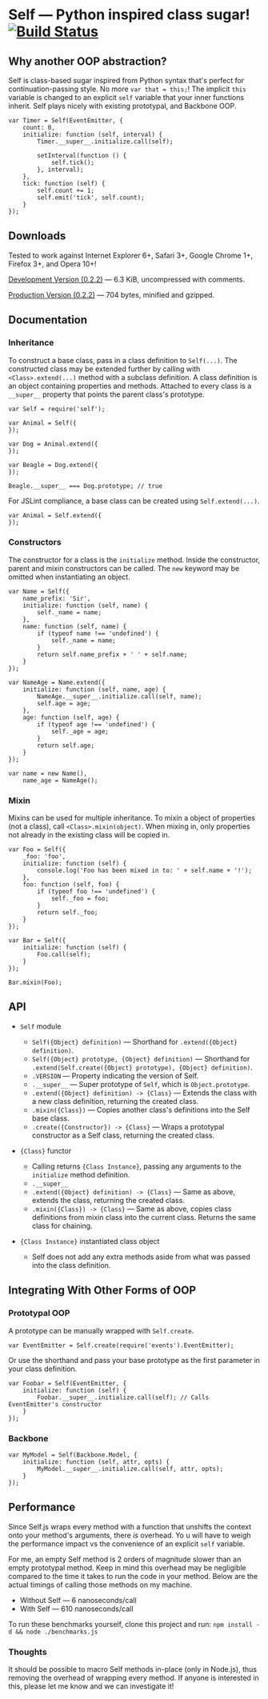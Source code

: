 # Self — Python inspired class sugar! [![Build Status](https://secure.travis-ci.org/munro/self.png?branch=master)](http://travis-ci.org/munro/self)

## Why another OOP abstraction?

Self is class-based sugar inspired from Python syntax that's perfect for
continuation-passing style.  No more `var that = this;`!  The implicit `this`
variable is changed to an explicit `self` variable that your inner functions
inherit.  Self plays nicely with existing prototypal, and Backbone OOP.

    var Timer = Self(EventEmitter, {
        count: 0,
        initialize: function (self, interval) {
            Timer.__super__.initialize.call(self);

            setInterval(function () {
                self.tick();
            }, interval);
        },
        tick: function (self) {
            self.count += 1;
            self.emit('tick', self.count);
        }
    });

## Downloads

Tested to work against Internet Explorer 6+, Safari 3+, Google Chrome 1+, Firefox 3+, and Opera 10+!

[Development Version (0.2.2)](https://raw.github.com/munro/self/master/self.js) — 6.3 KiB, uncompressed with comments.

[Production Version (0.2.2)](https://raw.github.com/munro/self/master/self.min.js) — 704 bytes, minified and gzipped.

## Documentation

### Inheritance

To construct a base class, pass in a class definition to `Self(...)`.  The
constructed class may be extended further by calling with `<Class>.extend(...)`
method with a subclass definition.  A class definition is an object containing
properties and methods.  Attached to every class is a `__super__` property that
points the parent class's prototype.

    var Self = require('self');

    var Animal = Self({
    });

    var Dog = Animal.extend({
    });

    var Beagle = Dog.extend({
    });

    Beagle.__super__ === Dog.prototype; // true

For JSLint compliance, a base class can be created using `Self.extend(...)`.

    var Animal = Self.extend({
    });

### Constructors

The constructor for a class is the `initialize` method.  Inside the constructor,
parent and mixin constructors can be called.  The `new` keyword may be omitted
when instantiating an object.

    var Name = Self({
        name_prefix: 'Sir',
        initialize: function (self, name) {
            self._name = name;
        },
        name: function (self, name) {
            if (typeof name !== 'undefined') {
                self._name = name;
            }
            return self.name_prefix + ' ' + self.name;
        }
    });

    var NameAge = Name.extend({
        initialize: function (self, name, age) {
            NameAge.__super__.initialize.call(self, name);
            self.age = age;
        },
        age: function (self, age) {
            if (typeof age !== 'undefined') {
                self._age = age;
            }
            return self.age;
        }
    });

    var name = new Name(),
        name_age = NameAge();

### Mixin

Mixins can be used for multiple inheritance.  To mixin a object of properties
(not a class), call `<Class>.mixin(object)`.  When mixing in, only properties
not already in the existing class will be copied in.

    var Foo = Self({
        _foo: 'foo',
        initialize: function (self) {
            console.log('Foo has been mixed in to: ' + self.name + '!');
        },
        foo: function (self, foo) {
            if (typeof foo !== 'undefined') {
                self._foo = foo;
            }
            return self._foo;
        }
    });

    var Bar = Self({
        initialize: function (self) {
            Foo.call(self);
        }
    });

    Bar.mixin(Foo);

## API

* `Self` module
    * `Self({Object} definition)` — Shorthand for
        `.extend({Object} definition)`.
    * `Self({Object} prototype, {Object} definition)` — Shorthand for
        `.extend(Self.create({Object} prototype), {Object} definition)`.
    * `.VERSION` — Property indicating the version of Self.
    * `.__super__` — Super prototype of `Self`, which is `Object.prototype`.
    * `.extend({Object} definition) -> {Class}` — Extends the class with a new
        class definition, returning the created class.
    * `.mixin({Class})` — Copies another class's definitions into the Self base
        class.
    * `.create({Constructor}) -> {Class}` — Wraps a prototypal constructor as a
        Self class, returning the created class.

* `{Class}` functor
    * Calling returns `{Class Instance}`, passing any arguments to the
        `initialize` method definition.
    * `.__super__`
    * `.extend({Object} definition) -> {Class}` — Same as above, extends the
        class, returning the created class.
    * `.mixin({Class}) -> {Class}` — Same as above, copies class definitions
        from mixin class into the current class.  Returns the same class for
        chaining.

* `{Class Instance}` instantiated class object
    * Self does not add any extra methods aside from what was passed into the
      class definition.

## Integrating With Other Forms of OOP

### Prototypal OOP

A prototype can be manually wrapped with `Self.create`.

    var EventEmitter = Self.create(require('events').EventEmitter);

Or use the shorthand and pass your base prototype as the first parameter in your
class definition.

    var Foobar = Self(EventEmitter, {
        initialize: function (self) {
            Foobar.__super__.initialize.call(self); // Calls EventEmitter's constructor
        }
    });

### Backbone

    var MyModel = Self(Backbone.Model, {
        initialize: function (self, attr, opts) {
            MyModel.__super__.initialize.call(self, attr, opts);
        }
    });

## Performance

Since Self.js wraps every method with a function that unshifts the context onto
your method's arguments, there *is* overhead.  Yo u will have to weigh the
performance impact vs the convenience of an explicit `self` variable.

For me, an empty Self method is 2 orders of magnitude slower than an empty
prototypal method.  Keep in mind this overhead may be negligible compared to the
time it takes to run the code in your method.  Below are the actual timings of
calling those methods on my machine.

* Without Self — 6 nanoseconds/call
* With Self —  610 nanoseconds/call

To run these benchmarks yourself, clone this project and run:
`npm install -d && node ./benchmarks.js`

### Thoughts

It should be possible to macro Self methods in-place (only in Node.js), thus
removing the overhead of wrapping every method.  If anyone is interested in
this, please let me know and we can investigate it!
